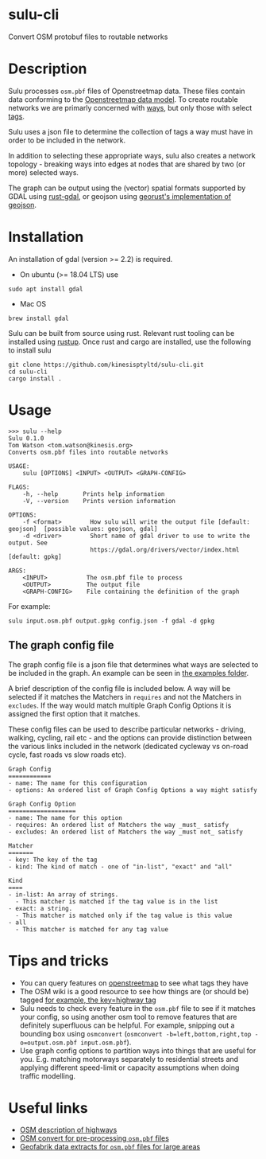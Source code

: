 # sulu-cli
Convert OSM protobuf files to routable networks

# Description
Sulu processes `osm.pbf` files of Openstreetmap data. 
These files contain data conforming to the [Openstreetmap data model](https://wiki.openstreetmap.org/wiki/Elements). 
To create routable networks we are primarly concerned with [ways](https://wiki.openstreetmap.org/wiki/Way), but only
those with select [tags](https://wiki.openstreetmap.org/wiki/Tags).

Sulu uses a json file to determine the collection of tags a way must have in order to be included in the network.

In addition to selecting these appropriate ways, sulu also creates a network topology - breaking ways into edges 
at nodes that are shared by two (or more) selected ways.

The graph can be output using the (vector) spatial formats supported by GDAL using [rust-gdal](https://github.com/georust/gdal),
or geojson using [georust's implementation of geojson](https://github.com/georust/geojson).

# Installation
An installation of gdal (version >= 2.2) is required. 

* On ubuntu (>= 18.04 LTS) use
```
sudo apt install gdal
```
* Mac OS
```
brew install gdal
```

Sulu can be built from source using rust. 
Relevant rust tooling can be installed using [rustup](https://rustup.rs/). 
Once rust and cargo are installed, use the following to install sulu

```
git clone https://github.com/kinesisptyltd/sulu-cli.git
cd sulu-cli
cargo install .
```

# Usage
```
>>> sulu --help
Sulu 0.1.0
Tom Watson <tom.watson@kinesis.org>
Converts osm.pbf files into routable networks

USAGE:
    sulu [OPTIONS] <INPUT> <OUTPUT> <GRAPH-CONFIG>

FLAGS:
    -h, --help       Prints help information
    -V, --version    Prints version information

OPTIONS:
    -f <format>        How sulu will write the output file [default: geojson]  [possible values: geojson, gdal]
    -d <driver>        Short name of gdal driver to use to write the output. See
                       https://gdal.org/drivers/vector/index.html [default: gpkg]

ARGS:
    <INPUT>           The osm.pbf file to process
    <OUTPUT>          The output file
    <GRAPH-CONFIG>    File containing the definition of the graph
```

For example:
```
sulu input.osm.pbf output.gpkg config.json -f gdal -d gpkg
```

## The graph config file
The graph config file is a json file that determines what ways are selected to be included in the graph.
An example can be seen in [the examples folder](https://github.com/kinesisptyltd/sulu-cli/blob/main/examples/basic_roads.json).

A brief description of the config file is included below. A way will be selected if it matches the Matchers in `requires` and not the Matchers in `excludes`.
If the way would match multiple Graph Config Options it is assigned the first option that it matches.

These config files can be used to describe particular networks - driving, walking, cycling, rail etc - and the options can provide distinction between
the various links included in the network (dedicated cycleway vs on-road cycle, fast roads vs slow roads etc).
```
Graph Config
============
- name: The name for this configuration
- options: An ordered list of Graph Config Options a way might satisfy

Graph Config Option
===================
- name: The name for this option
- requires: An ordered list of Matchers the way _must_ satisfy
- excludes: An ordered list of Matchers the way _must not_ satisfy

Matcher
=======
- key: The key of the tag
- kind: The kind of match - one of "in-list", "exact" and "all"

Kind
====
- in-list: An array of strings. 
  - This matcher is matched if the tag value is in the list
- exact: a string. 
  - This matcher is matched only if the tag value is this value
- all 
  - This matcher is matched for any tag value
```

# Tips and tricks
 * You can query features on [openstreetmap](https://www.openstreetmap.org) to see what tags they have
 * The OSM wiki is a good resource to see how things are (or should be) tagged [for example, the key=highway tag](https://wiki.openstreetmap.org/wiki/Key:highway)
 * Sulu needs to check every feature in the `osm.pbf` file to see if it matches your config, so using another osm tool to remove features that
 are definitely superfluous can be helpful. For example, snipping out a bounding box using `osmconvert` (`osmconvert -b=left,bottom,right,top -o=output.osm.pbf input.osm.pbf`).
 * Use graph config options to partition ways into things that are useful for you. E.g. matching motorways separately to residential streets and applying different
 speed-limit or capacity assumptions when doing traffic modelling.

# Useful links
 * [OSM description of highways](https://wiki.openstreetmap.org/wiki/Highways)
 * [OSM convert for pre-processing `osm.pbf` files](https://wiki.openstreetmap.org/wiki/Osmconvert)
 * [Geofabrik data extracts for `osm.pbf` files for large areas](https://download.geofabrik.de/)
